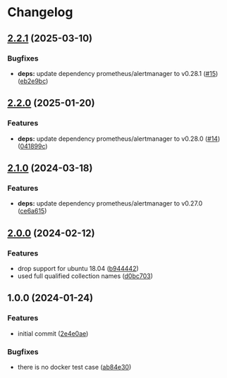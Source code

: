 # Changelog

## [2.2.1](https://github.com/rolehippie/amtool/compare/v2.2.0...v2.2.1) (2025-03-10)


### Bugfixes

* **deps:** update dependency prometheus/alertmanager to v0.28.1 ([#15](https://github.com/rolehippie/amtool/issues/15)) ([eb2e9bc](https://github.com/rolehippie/amtool/commit/eb2e9bce455a2988f09b6a60a07ccabd11fc55e9))

## [2.2.0](https://github.com/rolehippie/amtool/compare/v2.1.0...v2.2.0) (2025-01-20)


### Features

* **deps:** update dependency prometheus/alertmanager to v0.28.0 ([#14](https://github.com/rolehippie/amtool/issues/14)) ([041899c](https://github.com/rolehippie/amtool/commit/041899c2428f009f7d8b1f11d2d358be821558fe))

## [2.1.0](https://github.com/rolehippie/amtool/compare/v2.0.0...v2.1.0) (2024-03-18)


### Features

* **deps:** update dependency prometheus/alertmanager to v0.27.0 ([ce6a615](https://github.com/rolehippie/amtool/commit/ce6a6151771a2f0b05a45cdee4de8a521c90533a))

## [2.0.0](https://github.com/rolehippie/amtool/compare/v1.0.0...v2.0.0) (2024-02-12)


### Features

* drop support for ubuntu 18.04 ([b944442](https://github.com/rolehippie/amtool/commit/b9444420b41684e02bf638c41f292aaa573d2323))
* used full qualified collection names ([d0bc703](https://github.com/rolehippie/amtool/commit/d0bc70394f720e96657ac970e11593cba8044510))

## 1.0.0 (2024-01-24)


### Features

* initial commit ([2e4e0ae](https://github.com/rolehippie/amtool/commit/2e4e0ae458c36baedf3860a7c79a160cfb748949))


### Bugfixes

* there is no docker test case ([ab84e30](https://github.com/rolehippie/amtool/commit/ab84e307f00b87e3043e9792459b1563c58ec5d8))
